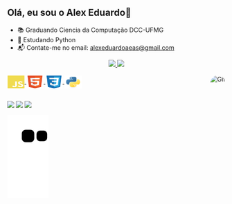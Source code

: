 ## Olá, eu sou o Alex Eduardo👋

- 📚 Graduando Ciencia da Computação DCC-UFMG
- 🐍 Estudando Python
- 📬 Contate-me no email: alexeduardoaeas@gmail.com

<div align="center">
  <a href="https://github.com/AlexEduardo-zip">
  <img width="48%" src="https://github-readme-stats.vercel.app/api?username=AlexEduardo-zip&show_icons=true&theme=github_dark&include_all_commits=true&count_private=true"/>
  <img width="48%" src="https://github-readme-stats.vercel.app/api/top-langs/?username=AlexEduardo-zip&layout=compact&langs_count=7&theme=github_dark"/>
</div>
  
  <div style="display: inline_block"><br>
  <img align="center" alt="Rafa-Js" height="30" width="40" src="https://raw.githubusercontent.com/devicons/devicon/master/icons/javascript/javascript-plain.svg">
      <img align="center" alt="Rafa-HTML" height="30" width="40" src="https://raw.githubusercontent.com/devicons/devicon/master/icons/html5/html5-original.svg">
  <img align="center" alt="Rafa-CSS" height="30" width="40" src="https://raw.githubusercontent.com/devicons/devicon/master/icons/css3/css3-original.svg">
  <img align="center" alt="Rafa-Python" height="30" width="40" src="https://raw.githubusercontent.com/devicons/devicon/master/icons/python/python-original.svg">
  <img align="right" alt="Gif" height="150" style="border-radius:50px;" src="https://cdn.discordapp.com/attachments/550109625551290376/950905028464488568/coding-typing.png">
     
</div>
  
  ##
  
<div>
  <a href="https://instagram.com/lexu.zip/" target="_blank"><img src="https://img.shields.io/badge/-Instagram-%23E4405F?style=for-the-badge&logo=instagram&logoColor=white" target="_blank"></a>
  <a href = "mailto:alexeduardoaeas@gmail.com"><img src="https://img.shields.io/badge/-Gmail-%23333?style=for-the-badge&logo=gmail&logoColor=white" target="_blank"></a>
  <a href="https://www.linkedin.com/in/alex-eduardo-a3b621211" target="_blank"><img src="https://img.shields.io/badge/-LinkedIn-%230077B5?style=for-the-badge&logo=linkedin&logoColor=white" target="_blank"></a> 
  
  ![Snake animation](https://github.com/AlexEduardo-zip/AlexEduardo-zip/blob/output/github-contribution-grid-snake.svg)
  
 
</div>
